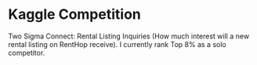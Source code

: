 # Kaggle Competition

Two Sigma Connect: Rental Listing Inquiries (How much interest will a new rental listing on RentHop receive). I currently rank Top 8% as a solo competitor.

